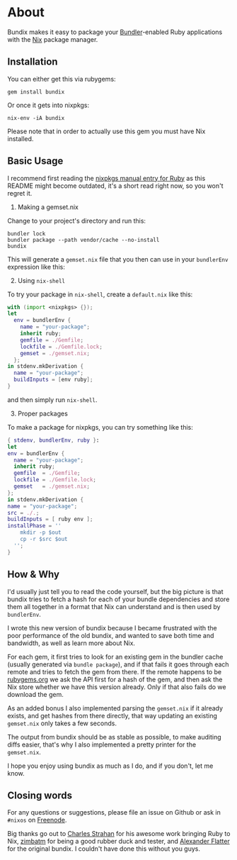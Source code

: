 # About

Bundix makes it easy to package your [Bundler](http://bundler.io/)-enabled Ruby
applications with the [Nix](http://nixos.org/nix/) package manager.

## Installation

You can either get this via rubygems:

    gem install bundix

Or once it gets into nixpkgs:

    nix-env -iA bundix

Please note that in order to actually use this gem you must have Nix installed.

## Basic Usage

I recommend first reading the
[nixpkgs manual entry for Ruby](http://nixos.org/nixpkgs/manual/#sec-language-ruby)
as this README might become outdated, it's a short read right now, so you won't
regret it.

1. Making a gemset.nix

Change to your project's directory and run this:

    bundler lock
    bundler package --path vendor/cache --no-install
    bundix

This will generate a `gemset.nix` file that you then can use in your
`bundlerEnv` expression like this:

2. Using `nix-shell`

To try your package in `nix-shell`, create a `default.nix` like this:

```nix
with (import <nixpkgs> {});
let
  env = bundlerEnv {
    name = "your-package";
    inherit ruby;
    gemfile = ./Gemfile;
    lockfile = ./Gemfile.lock;
    gemset = ./gemset.nix;
  };
in stdenv.mkDerivation {
  name = "your-package";
  buildInputs = [env ruby];
}
```

and then simply run `nix-shell`.

3. Proper packages

To make a package for nixpkgs, you can try something like this:

```nix
{ stdenv, bundlerEnv, ruby }:
let
env = bundlerEnv {
  name = "your-package";
  inherit ruby;
  gemfile  = ./Gemfile;
  lockfile = ./Gemfile.lock;
  gemset   = ./gemset.nix;
};
in stdenv.mkDerivation {
name = "your-package";
src = ./.;
buildInputs = [ ruby env ];
installPhase = ''
    mkdir -p $out
    cp -r $src $out
  '';
}
```

## How & Why

I'd usually just tell you to read the code yourself, but the big picture is
that bundix tries to fetch a hash for each of your bundle dependencies and
store them all together in a format that Nix can understand and is then used by
`bundlerEnv`.

I wrote this new version of bundix because I became frustrated with the poor
performance of the old bundix, and wanted to save both time and bandwidth, as
well as learn more about Nix.

For each gem, it first tries to look for an existing gem in the bundler cache
(usually generated via `bundle package`), and if that fails it goes through
each remote and tries to fetch the gem from there. If the remote happens to be
[rubygems.org](http://rubygems.org/) we ask the API first for a hash of the
gem, and then ask the Nix store whether we have this version already. Only if
that also fails do we download the gem.

As an added bonus I also implemented parsing the `gemset.nix` if it already
exists, and get hashes from there directly, that way updating an existing
`gemset.nix` only takes a few seconds.

The output from bundix should be as stable as possible, to make auditing diffs
easier, that's why I also implemented a pretty printer for the `gemset.nix`.

I hope you enjoy using bundix as much as I do, and if you don't, let me know.

## Closing words

For any questions or suggestions, please file an issue on Github or ask in
`#nixos` on [Freenode](http://freenode.net/).

Big thanks go out to
[Charles Strahan](http://www.cstrahan.com/) for his awesome work bringing Ruby to Nix,
[zimbatm](https://zimbatm.com/) for being a good rubber duck and tester, and
[Alexander Flatter](https://github.com/aflatter) for the original bundix. I
couldn't have done this without you guys.
